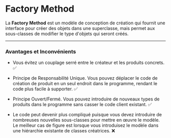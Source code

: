 # Factory Method

La **Factory Method** est un modèle de conception de création qui fournit une interface pour créer des objets dans une superclasse, mais permet aux sous-classes de modifier le type d'objets qui seront créés.

---
### Avantages et Inconvénients

- Vous évitez un couplage serré entre le créateur et les produits concrets. ✅
- Principe de Responsabilité Unique. Vous pouvez déplacer le code de création de produit en un seul endroit dans le programme, rendant le code plus facile à supporter. ✅
- Principe Ouvert/Fermé. Vous pouvez introduire de nouveaux types de produits dans le programme sans casser le code client existant. ✅

- Le code peut devenir plus compliqué puisque vous devez introduire de nombreuses nouvelles sous-classes pour mettre en œuvre le modèle. Le meilleur cas de figure est lorsque vous introduisez le modèle dans une hiérarchie existante de classes créatrices. ❌
